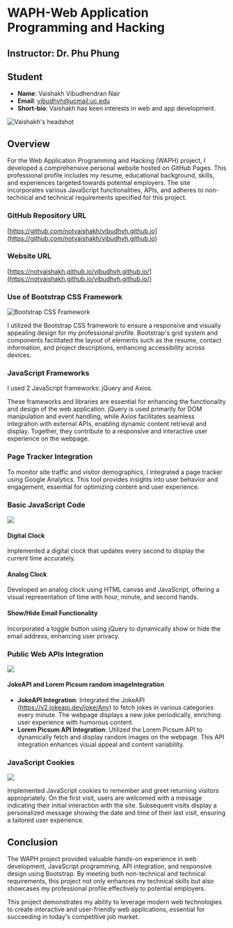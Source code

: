 # WAPH-Web Application Programming and Hacking

## Instructor: Dr. Phu Phung

## Student

- **Name**: Vaishakh Vibudhendran Nair
- **Email**: vibudhvh@ucmail.uc.edu
- **Short-bio**: Vaishakh has keen interests in web and app development.

![Vaishakh's headshot](headshot.jpeg)

## Overview

For the Web Application Programming and Hacking (WAPH) project, I developed a comprehensive personal website hosted on GitHub Pages. This professional profile includes my resume, educational background, skills, and experiences targeted towards potential employers. The site incorporates various JavaScript functionalities, APIs, and adheres to non-technical and technical requirements specified for this project.

### GitHub Repository URL

[https://github.com/notvaishakh/vibudhvh.github.io](https://github.com/notvaishakh/vibudhvh.github.io)

### Website URL

[https://notvaishakh.github.io/vibudhvh.github.io/](https://notvaishakh.github.io/vibudhvh.github.io/)

### Use of Bootstrap CSS Framework

![Bootstrap CSS Framework](img1.jpeg)

I utilized the Bootstrap CSS framework to ensure a responsive and visually appealing design for my professional profile. Bootstrap's grid system and components facilitated the layout of elements such as the resume, contact information, and project descriptions, enhancing accessibility across devices.

### JavaScript Frameworks

I used 2 JavaScript frameworks: jQuery and Axios.

These frameworks and libraries are essential for enhancing the functionality and design of the web application. jQuery is used primarily for DOM manipulation and event handling, while Axios facilitates seamless integration with external APIs, enabling dynamic content retrieval and display. Together, they contribute to a responsive and interactive user experience on the webpage.

### Page Tracker Integration

To monitor site traffic and visitor demographics, I integrated a page tracker using Google Analytics. This tool provides insights into user behavior and engagement, essential for optimizing content and user experience.

### Basic JavaScript Code

![](img2.jpeg)

#### Digital Clock

Implemented a digital clock that updates every second to display the current time accurately.

#### Analog Clock

Developed an analog clock using HTML canvas and JavaScript, offering a visual representation of time with hour, minute, and second hands.

#### Show/Hide Email Functionality

Incorporated a toggle button using jQuery to dynamically show or hide the email address, enhancing user privacy.

### Public Web APIs Integration

![](img3.jpeg)

#### JokeAPI and Lorem Picsum random imageIntegration

- **JokeAPI Integration**: Integrated the JokeAPI (https://v2.jokeapi.dev/joke/Any) to fetch jokes in various categories every minute. The webpage displays a new joke periodically, enriching user experience with humorous content.
- **Lorem Picsum API Integration**: Utilized the Lorem Picsum API to dynamically fetch and display random images on the webpage. This API integration enhances visual appeal and content variability.

### JavaScript Cookies

![](img4.jpeg)

Implemented JavaScript cookies to remember and greet returning visitors appropriately. On the first visit, users are welcomed with a message indicating their initial interaction with the site. Subsequent visits display a personalized message showing the date and time of their last visit, ensuring a tailored user experience.


## Conclusion

The WAPH project provided valuable hands-on experience in web development, JavaScript programming, API integration, and responsive design using Bootstrap. By meeting both non-technical and technical requirements, this project not only enhances my technical skills but also showcases my professional profile effectively to potential employers.

This project demonstrates my ability to leverage modern web technologies to create interactive and user-friendly web applications, essential for succeeding in today's competitive job market.
